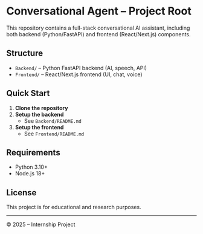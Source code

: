 # Conversational Agent – Project Root

This repository contains a full-stack conversational AI assistant, including both backend (Python/FastAPI) and frontend (React/Next.js) components.

## Structure
- `Backend/` – Python FastAPI backend (AI, speech, API)
- `Frontend/` – React/Next.js frontend (UI, chat, voice)

## Quick Start
1. **Clone the repository**
2. **Setup the backend**
   - See `Backend/README.md`
3. **Setup the frontend**
   - See `Frontend/README.md`

## Requirements
- Python 3.10+
- Node.js 18+

## License
This project is for educational and research purposes.

---

© 2025 – Internship Project
